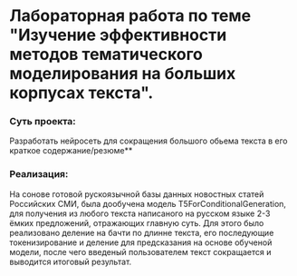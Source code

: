 # **Лабораторная работа по теме "Изучение эффективности методов тематического моделирования на больших корпусах текста".**

### **Суть проекта:**
  Разработать нейросеть для сокращения большого обьема текста в его краткое содержание/резюме**

### **Реализация:**
  На сонове готовой рускоязычной базы данных новостных статей Российских СМИ, была дообучена модель T5ForConditionalGeneration, для получения из любого текста написаного на русском языке 2-3 ёмких предложений, отражающих главную суть. Для этого было реализовано деление на бачти по длинне текста, его последующие токенизирование и деление для предсказания на основе обученой модели, после чего введеный пользователем текст сокращается и выводится итоговый результат.
